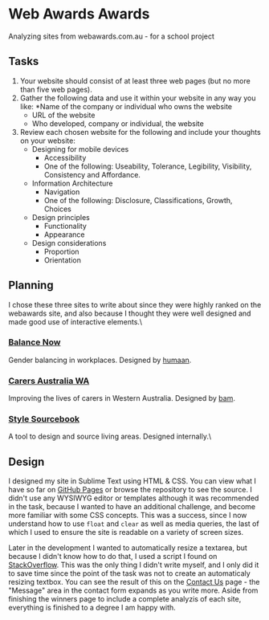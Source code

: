 # Web Awards Awards
Analyzing sites from webawards.com.au - for a school project

## Tasks

1. Your website should consist of at least three web pages (but no more than five web pages). 
2. Gather the following data and use it within your website in any way you like:
	*Name of the company or individual who owns the website
	* URL of the website
	* Who developed, company or individual, the website
3. Review each chosen website for the following and include your thoughts on your website:
	* Designing for mobile devices
		* Accessibility
		* One of the following: Useability, Tolerance, Legibility, Visibility, Consistency and Affordance.
	* Information Architecture
		* Navigation
		* One of the following: Disclosure, Classifications, Growth, Choices
	* Design principles
		* Functionality
		* Appearance
	* Design considerations
		* Proportion
		* Orientation

## Planning

I chose these three sites to write about since they were highly ranked on the webawards site, and also because I thought they were well designed and made good use of interactive elements.\


### [Balance Now](https://www.balancenow.com.au/)
Gender balancing in workplaces. Designed by [humaan](https://humaan.com/).

### [Carers Australia WA](https://www.carerswa.asn.au/)
Improving the lives of carers in Western Australia. Designed by [bam](https://www.bam.com.au).

### [Style Sourcebook](https://stylesourcebook.com.au/)
A tool to design and source living areas. Designed internally.\

## Design

I designed my site in Sublime Text using HTML & CSS. You can view what I have so far on [GitHub Pages](https://raphydaphy.github.io/WebAwardsAwards) or browse the repository to see the source. I didn't use any WYSIWYG editor or templates although it was recommended in the task, because I wanted to have an additional challenge, and become more familiar with some CSS concepts. This was a success, since I now understand how to use `float` and `clear` as well as media queries, the last of which I used to ensure the site is readable on a variety of screen sizes.  

Later in the development I wanted to automatically resize a textarea, but because I didn't know how to do that, I used a script I found on <a href="https://stackoverflow.com/questions/454202/creating-a-textarea-with-auto-resize" target="_blank">StackOverflow</a>. This was the only thing I didn't write myself, and I only did it to save time since the point of the task was not to create an automaticaly resizing textbox. You can see the result of this on the [Contact Us](https://raphydaphy.github.io/WebAwardsAwards/contact.html) page - the "Message" area in the contact form expands as you write more. Aside from finishing the winners page to include a complete analyzis of each site, everything is finished to a degree I am happy with.